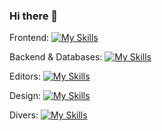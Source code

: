 ### Hi there 👋

Frontend:
[![My Skills](https://skillicons.dev/icons?i=html,css,js,react,vite,bootstrap,alpinej)](https://skillicons.dev)

Backend & Databases:
[![My Skills](https://skillicons.dev/icons?i=java,laravel,php,py,mysql,postgres)](https://skillicons.dev)

Editors:
[![My Skills](https://skillicons.dev/icons?i=vscode,idea,webstorm,atom&perline=3)](https://skillicons.dev)

Design:
[![My Skills](https://skillicons.dev/icons?i=ai,ps&perline=3)](https://skillicons.dev)

Divers:
[![My Skills](https://skillicons.dev/icons?i=bitbucket,github,npm,figma&perline=3)](https://skillicons.dev)


<!--
**Lucinde/Lucinde** is a ✨ _special_ ✨ repository because its `README.md` (this file) appears on your GitHub profile.

Here are some ideas to get you started:

- 🔭 I’m currently working on ...
- 🌱 I’m currently learning ...
- 👯 I’m looking to collaborate on ...
- 🤔 I’m looking for help with ...
- 💬 Ask me about ...
- 📫 How to reach me: ...
- 😄 Pronouns: ...
- ⚡ Fun fact: ...
-->
